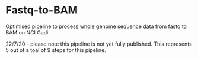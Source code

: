 # Fastq-to-BAM
Optimised pipeline to process whole genome sequence data from fastq to BAM on NCI Gadi

22/7/20 - please note this pipeline is not yet fully published. This represents 5 out of a toal of 9 steps for this pipeline.

